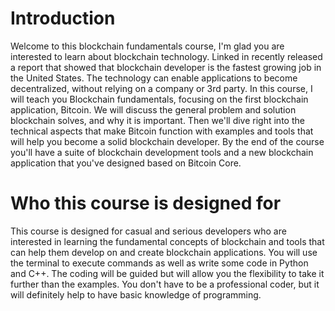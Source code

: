 # Introduction

Welcome to this blockchain fundamentals course, I'm glad you are interested to learn about blockchain technology. Linked in recently released a report that showed that blockchain developer is the fastest growing job in the United States. The technology can enable applications to become decentralized, without relying on a company or 3rd party. In this course, I will teach you Blockchain fundamentals, focusing on the first blockchain application, Bitcoin. We will discuss the general problem and solution blockchain solves, and why it is important. Then we'll dive right into the technical aspects that make Bitcoin function with examples and tools that will help you become a solid blockchain developer. By the end of the course you'll have a suite of blockchain development tools and a new blockchain application that you've designed based on Bitcoin Core.

# Who this course is designed for

This course is designed for casual and serious developers who are interested in learning the fundamental concepts of blockchain and tools that can help them develop on and create blockchain applications. You will use the terminal to execute commands as well as write some code in Python and C++. The coding will be guided but will allow you the flexibility to take it further than the examples. You don't have to be a professional coder, but it will definitely help to have basic knowledge of programming.
